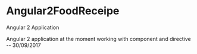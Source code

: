 # Angular2FoodReceipe
Angular 2 Application 

Angular 2 application at the moment working with component and directive -- 30/09/2017